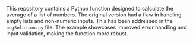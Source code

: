 This repository contains a Python function designed to calculate the average of a list of numbers.  The original version had a flaw in handling empty lists and non-numeric inputs. This has been addressed in the `bugSolution.py` file. The example showcases improved error handling and input validation, making the function more robust.